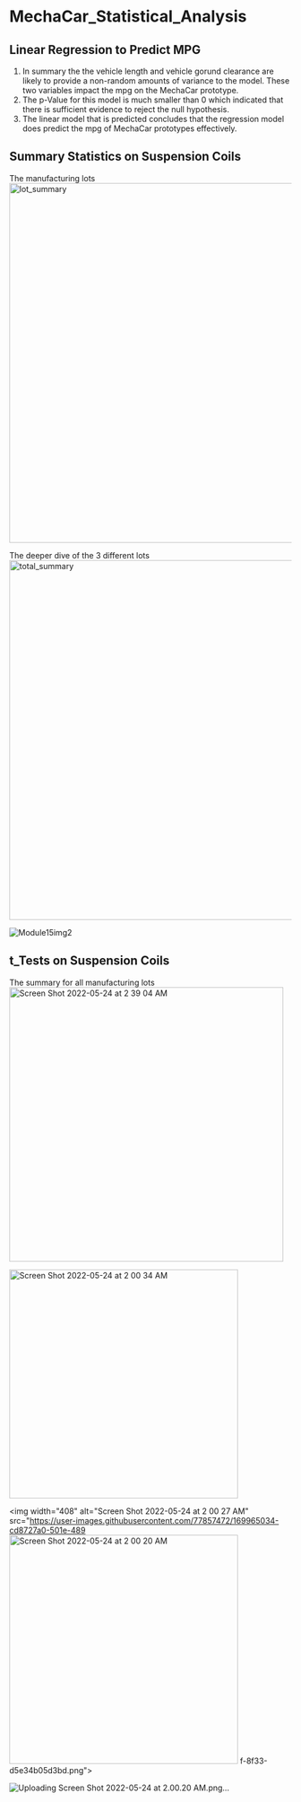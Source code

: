 # MechaCar_Statistical_Analysis

## Linear Regression to Predict MPG

1. In summary the the vehicle length and vehicle gorund clearance are likely to provide a non-random amounts of variance to the model. These two variables impact the mpg on the MechaCar prototype.
2. The p-Value for this model is much smaller than 0 which indicated that there is sufficient evidence to reject the null hypothesis. 
3. The linear model that is predicted concludes that the regression model does predict the mpg of MechaCar prototypes effectively. 

## Summary Statistics on Suspension Coils

The manufacturing lots
<img width="641" alt="lot_summary" src="https://user-images.githubusercontent.com/77857472/169964314-097b19a5-30ca-4d1b-b278-4b2ea4db5f83.png">

The deeper dive of the 3 different lots
<img width="641" alt="total_summary" src="https://user-images.githubusercontent.com/77857472/169964327-c4e2710e-e0b7-4e3c-acbf-ac488900ba62.png">

![Module15img2](https://user-images.githubusercontent.com/77857472/169964590-f3eb35fa-fc85-4da1-a0f3-443ee8090199.png)

## t_Tests on Suspension Coils 

The summary for all manufacturing lots
<img width="489" alt="Screen Shot 2022-05-24 at 2 39 04 AM" src="https://user-images.githubusercontent.com/77857472/169965012-acc98fa3-186b-4b3e-9d7c-238f8aaa21f1.png">


<img width="408" alt="Screen Shot 2022-05-24 at 2 00 34 AM" src="https://user-images.githubusercontent.com/77857472/169965024-c9534f42-5fd4-4ffe-b419-9c1f08e84f90.png">

<img width="408" alt="Screen Shot 2022-05-24 at 2 00 27 AM" src="https://user-images.githubusercontent.com/77857472/169965034-cd8727a0-501e-489<img width="408" alt="Screen Shot 2022-05-24 at 2 00 20 AM" src="https://user-images.githubusercontent.com/77857472/169965076-15a6a705-f40f-4756-b112-2f0e771f1904.png">
f-8f33-d5e34b05d3bd.png">


![Uploading Screen Shot 2022-05-24 at 2.00.20 AM.png…]()

